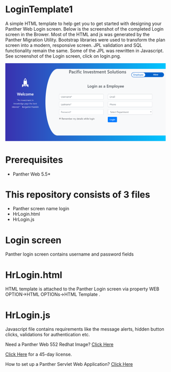 # LoginTemplate1
A simple HTML template to help get you to get started with designing your Panther Web Login screen. Below is the screenshot of the completed Login screen in the Brower.  Most of the HTML  and js was generated by the Panther Migration Utility. Bootstrap libraries were used to transform the plan screen into a modern, responsive screen.  JPL validation and SQL functionality remain the same. Some of the JPL was rewritten in Javascript.
See screenshot of the Login screen, click on login.png.

![](login.PNG)

# Prerequisites
  * Panther Web 5.5*
    
# This repository consists of 3 files
  * Panther screen name login
  * HrLogin.html
  * HrLogin.js
  
# Login screen
Panther  login  screen  contains username and password fields

# HrLogin.html
HTML template  is attached to the Panther Login screen via property  WEB OPTION->HTML OPTIONs->HTML Template .

# HrLogin.js
Javascript file contains requirements like the message alerts, hidden button clicks, validations for authentication etc.

Need a Panther Web 552 Redhat Image? [Click Here](https://hub.docker.com/r/prolificspanther/pantherweb)

[Click Here](https://www.prolifics.com/panther-trial-license-request) for a 45-day license.

How to set up a Panther Servlet Web Application? [Click Here](https://github.com/ProlificsPanther/PantherWeb/releases)
